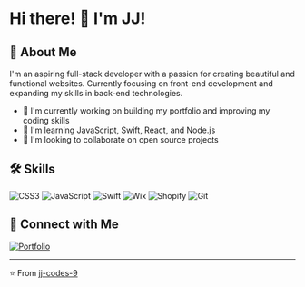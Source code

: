 # Hi there! 👋 I'm JJ!

## 🚀 About Me
I'm an aspiring full-stack developer with a passion for creating beautiful and functional websites. Currently focusing on front-end development and expanding my skills in back-end technologies.

- 🔭 I'm currently working on building my portfolio and improving my coding skills
- 🌱 I'm learning JavaScript, Swift, React, and Node.js
- 👯 I'm looking to collaborate on open source projects

## 🛠 Skills
![CSS3](https://img.shields.io/badge/-CSS3-1572B6?style=flat-square&logo=css3)
![JavaScript](https://img.shields.io/badge/-JavaScript-F7DF1E?style=flat-square&logo=javascript&logoColor=black)
![Swift](https://img.shields.io/badge/-Swift-FA7343?logo=swift&logoColor=white&style=flat)
![Wix](https://img.shields.io/badge/-Wix-0C6EFC?style=flat-square&logo=wix&logoColor=white)
![Shopify](https://img.shields.io/badge/-Shopify-96BF48?logo=shopify&logoColor=white&style=flat)
![Git](https://img.shields.io/badge/-Git-F05032?style=flat-square&logo=git&logoColor=white)


## 🤝 Connect with Me
[![Portfolio](https://img.shields.io/badge/-Portfolio-000000?style=flat-square&logo=react&logoColor=white)](https://jjatwork.com/)

---

⭐️ From [jj-codes-9](https://github.com/jj-codes-9)
